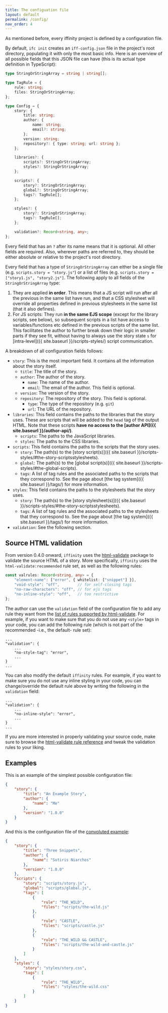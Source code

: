 ```yaml
---
title: The configuation file
layout: default
permalink: /config/
nav_order: 4
---
```


As mentioned before, every iffinity project is defined by a configuration file.

By default, `ifc init` creates an `iff-config.json` file in the project's root directory, populating it with only the most basic info. Here is an overview of all possible fields that this JSON file can have (this is its actual type definition in TypeScript):

```typescript
type StringOrStringArray = string | string[];

type TagRule = {
    rule: string;
    files: StringOrStringArray;
};

type Config = {
    story: {
        title: string;
        author: {
            name: string;
            email?: string;
        };
        version: string;
        repository?: { type: string; url: string };
    };

    libraries?: {
        scripts?: StringOrStringArray;
        styles?: StringOrStringArray;
    };

    scripts?: {
        story?: StringOrStringArray;
        global?: StringOrStringArray;
        tags?: TagRule[];
    };

    styles?: {
        story?: StringOrStringArray;
        tags?: TagRule[];
    };

    validation?: Record<string, any>;
};
```

Every field that has an `?` after its name means that it is optional. All other fields are required. Also, wherever paths are referred to, they should be either absolute or relative to the project's root directory.

Every field that has a type of `StringOrStringArray` can either be a single file (e.g. `scripts.story = "story.js"`) or a list of files (e.g. `scripts.story = ["story1.js", "story2.js"]`. The following apply to all fields of the `StringOrStringArray` type:
1. They are applied **in order**. This means that a JS script will run after all the previous in the same list have run, and that a CSS stylesheet will override all properties defined in previous stylesheets in the same list (that it also defines).
2. For JS scripts: They run **in the same EJS scope** (except for the library scripts, see below), so subsequent scripts in a list have access to variables/functions etc defined in the previous scripts of the same list. This facilitates the author to further break down their logic in smaller parts if they see fit, without having to always use the story state `s` for [intra-level]({{ site.baseurl }}/scripts-styles/) script communication.

A breakdown of all configuration fields follows:

 - `story`: This is the most important field. It contains all the information about the story itself.
   - `title`: The title of the story.
   - `author`: The author of the story.
     - `name`: The name of the author.
     - `email`: The email of the author. This field is optional.
   - `version`: The version of the story.
   - `repository`: The repository of the story. This field is optional.
     - `type`: The type of the repository (e.g. `git`)
     - `url`: The URL of the repository.
 - `libraries`: This field contains the paths to the libraries that the story uses. These are scripts that will be added to the `head` tag of the output HTML. Note that these scripts **have no access to the [author API]({{ site.baseurl }}/author-api/)**.
   - `scripts`: The paths to the JavaScript libraries.
   - `styles`: The paths to the CSS libraries.
 - `scripts`: This field contains the paths to the scripts that the story uses.
   - `story`: The path(s) to the [story script(s)]({{ site.baseurl }}/scripts-styles/#the-story-scriptsstylesheets).
   - `global`: The path(s) to the [global script(s)]({{ site.baseurl }}/scripts-styles/#the-global-scripts).
   - `tags`: A list of tag rules and the associated paths to the scripts that they correspond to. See the page about [the tag system]({{ site.baseurl }}/tags/) for more information.
 - `styles`: This field contains the paths to the stylesheets that the story uses.
   - `story`: The path(s) to the [story stylesheet(s)]({{ site.baseurl }}/scripts-styles/#the-story-scriptsstylesheets).
   - `tags`: A list of tag rules and the associated paths to the stylesheets that they correspond to. See the page about [the tag system]({{ site.baseurl }}/tags/) for more information.
 - `validation`: See the following section.

## Source HTML validation

From version 0.4.0 onward, `iffinity` uses the [html-validate](https://html-validate.org/) package to validate the source HTML of a story. More specifically, `iffinity` uses the `html-validate:recommended` rule set, as well as the following rules:

```typescript
const valrules: Record<string, any> = {
    "element-name": ["error", { whitelist: ["snippet"] }],
    "void-style": "off",        // for self-closing tags
    "no-raw-characters": "off", // for ejs tags
    "no-inline-style": "off",   // too restrictive
};
```

The author can use the `validation` field of the configuration file to add any rule they want from the [list of rules supported by html-validate](https://html-validate.org/rules/). For example, if you want to make sure that you do not use any `<style>` tags in your code, you can add the following rule (which is not part of the recommended -i.e., the default- rule set):

```
...
"validation": {
    ...
    "no-style-tag": "error",
    ...
}
...
```

You can also modify the default `iffinity` rules. For example, if you want to make sure you do not use any inline styling in your code, you can change/override the default rule above by writing the following in the `validation` field:

```
...
"validation": {
    ...
    "no-inline-style": "error",
    ...
}
...
```

If you are more interested in properly validating your source code, make sure to browse the [html-validate rule reference](https://html-validate.org/rules/) and tweak the validation rules to your liking.

## Examples

This is an example of the simplest possible configuration file:

```json
{
    "story": {
        "title": "An Example Story",
        "author": {
            "name": "Me"
        },
        "version": "1.0.0"
    }
}
```

And this is the configuration file of the [convoluted example](https://github.com/zehanort/iffinity/blob/main/examples/convoluted/iff-config.json):

```json
{
    "story": {
        "title": "Three Snippets",
        "author": {
            "name": "Sotiris Niarchos"
        },
        "version": "1.0.0"
    },
    "scripts": {
        "story": "scripts/story.js",
        "global": "scripts/global.js",
        "tags": [
            {
                "rule": "THE_WILD",
                "files": "scripts/the-wild.js"
            },
            {
                "rule": "CASTLE",
                "files": "scripts/castle.js"
            },
            {
                "rule": "THE_WILD && CASTLE",
                "files": "scripts/the-wild-and-castle.js"
            }
        ]
    },
    "styles": {
        "story": "styles/story.css",
        "tags": [
            {
                "rule": "THE_WILD",
                "files": "styles/the-wild.css"
            }
        ]
    }
}
```
